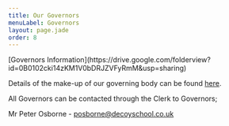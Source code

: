 ```yaml
---
title: Our Governors
menuLabel: Governors
layout: page.jade
order: 8
---
```

<div class="cf infoButtons">
[Governors Information](https://drive.google.com/folderview?id=0B0102cki14zKM1V0bDRJZVFyRmM&usp=sharing)
</div>

Details of the make-up of our governing body can be found [here][1].

All Governors can be contacted through the Clerk to Governors;

Mr Peter Osborne - <a href="mailto:posborne@decoyschool.co.uk">posborne@decoyschool.co.uk</a>

[1]: https://drive.google.com/file/d/0B76W__U5CTntZkdtSF9LZXFHbm8/view?usp=sharing